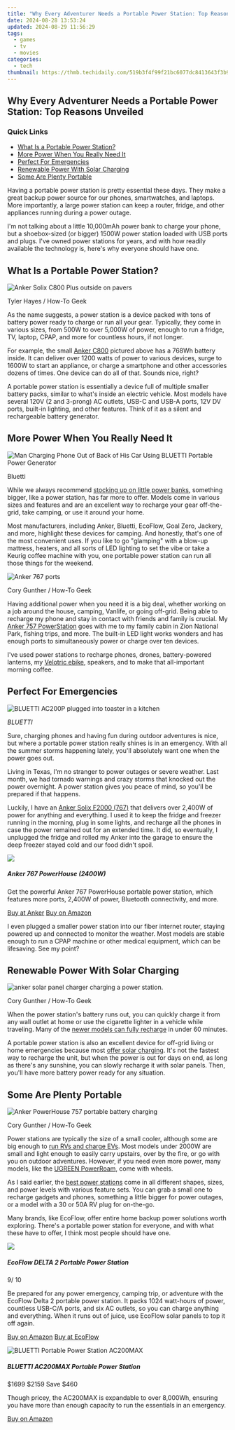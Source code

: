 ```yaml
---
title: "Why Every Adventurer Needs a Portable Power Station: Top Reasons Unveiled"
date: 2024-08-28 13:53:24
updated: 2024-08-29 11:56:29
tags:
  - games
  - tv
  - movies
categories:
  - tech
thumbnail: https://thmb.techidaily.com/519b3f4f99f21bc6077dc8413643f3b96c2bf221ab645eab192a9d9f6936accf.jpg
---
```


## Why Every Adventurer Needs a Portable Power Station: Top Reasons Unveiled

### Quick Links

* [What Is a Portable Power Station?](https://extra-information.techidaily.com/mastering-your-iphones-best-selfie-techniques/)
* [More Power When You Really Need It](https://buynow-reviews.techidaily.com/2024s-premier-karaoke-device-rankings-find-your-perfect-match/)
* [Perfect For Emergencies](https://location-fake.techidaily.com/8-solutions-to-fix-find-my-friends-location-not-available-on-infinix-smart-8-pro-drfone-by-drfone-virtual-android/)
* [Renewable Power With Solar Charging](https://activate-lock.techidaily.com/how-to-successfully-bypass-icloud-activation-lock-from-apple-iphone-8-plus-by-drfone-ios/)
* [Some Are Plenty Portable](https://youtube-help.techidaily.com/2024-approved-navigate-your-net-worth-with-youtube-the-threefold-approach-to-assessing-earnings/)

 Having a portable power station is pretty essential these days. They make a great backup power source for our phones, smartwatches, and laptops. More importantly, a large power station can keep a router, fridge, and other appliances running during a power outage.

 I'm not talking about a little 10,000mAh power bank to charge your phone, but a shoebox-sized (or bigger) 1500W power station loaded with USB ports and plugs. I've owned power stations for years, and with how readily available the technology is, here's why everyone should have one.

##  What Is a Portable Power Station?

![Anker Solix C800 Plus outside on pavers](https://static1.howtogeekimages.com/wordpress/wp-content/uploads/wm/2024/03/anker-solix-c800-plus-outside-on-pavers.JPG) 

Tyler Hayes / How-To Geek

 As the name suggests, a power station is a device packed with tons of battery power ready to charge or run all your gear. Typically, they come in various sizes, from 500W to over 5,000W of power, enough to run a fridge, TV, laptop, CPAP, and more for countless hours, if not longer.

 For example, the small [Anker C800](https://eaxpv-info.techidaily.com/turn-viewers-into-vendors-yielding-wealth-with-youtube-analytics-for-2024/) pictured above has a 768Wh battery inside. It can deliver over 1200 watts of power to various devices, surge to 1600W to start an appliance, or charge a smartphone and other accessories dozens of times. One device can do all of that. Sounds nice, right?

 A portable power station is essentially a device full of multiple smaller battery packs, similar to what's inside an electric vehicle. Most models have several 120V (2 and 3-prong) AC outlets, USB-C and USB-A ports, 12V DV ports, built-in lighting, and other features. Think of it as a silent and rechargeable battery generator.

##  More Power When You Really Need It

![Man Charging Phone Out of Back of His Car Using BLUETTI Portable Power Generator](https://static1.howtogeekimages.com/wordpress/wp-content/uploads/2023/11/2100x1400-3.jpg) 

Bluetti

 While we always recommend [stocking up on little power banks](https://android-location-track.techidaily.com/two-ways-to-track-my-boyfriends-zte-nubia-z60-ultra-without-him-knowing-drfone-by-drfone-virtual-android/), something bigger, like a power station, has far more to offer. Models come in various sizes and features and are an excellent way to recharge your gear off-the-grid, take camping, or use it around your home.

 Most manufacturers, including Anker, Bluetti, EcoFlow, Goal Zero, Jackery, and more, highlight these devices for camping. And honestly, that's one of the most convenient uses. If you like to go "glamping" with a blow-up mattress, heaters, and all sorts of LED lighting to set the vibe or take a Keurig coffee machine with you, one portable power station can run all those things for the weekend.

![Anker 767 ports](https://static1.howtogeekimages.com/wordpress/wp-content/uploads/2023/01/6d2035b5.jpg) 

Cory Gunther / How-To Geek

 Having additional power when you need it is a big deal, whether working on a job around the house, camping, Vanlife, or going off-grid. Being able to recharge my phone and stay in contact with friends and family is crucial. My [Anker 757 PowerStation](https://remote-screen-capture.techidaily.com/new-expert-recommendations-prime-apps-for-mac-video-recording-for-2024/) goes with me to my family cabin in Zion National Park, fishing trips, and more. The built-in LED light works wonders and has enough ports to simultaneously power or charge over ten devices.

 I've used power stations to recharge phones, drones, battery-powered lanterns, my [Velotric ebike](https://android-location-track.techidaily.com/solutions-to-spy-on-motorola-defy-2-with-and-without-jailbreak-drfone-by-drfone-virtual-android/), speakers, and to make that all-important morning coffee.

##  Perfect For Emergencies

![BLUETTI AC200P plugged into toaster in a kitchen](https://static1.howtogeekimages.com/wordpress/wp-content/uploads/2023/06/BLUETTI-Prime-Day-2023-AC200P.jpg) 

_BLUETTI_

 Sure, charging phones and having fun during outdoor adventures is nice, but where a portable power station really shines is in an emergency. With all the summer storms happening lately, you'll absolutely want one when the power goes out.

 Living in Texas, I'm no stranger to power outages or severe weather. Last month, we had tornado warnings and crazy storms that knocked out the power overnight. A power station gives you peace of mind, so you'll be prepared if that happens.

 Luckily, I have an [Anker Solix F2000 (767)](https://sim-unlock.techidaily.com/in-2024-android-unlock-code-sim-unlock-your-infinix-hot-40-phone-and-remove-locked-screen-by-drfone-android/) that delivers over 2,400W of power for anything and everything. I used it to keep the fridge and freezer running in the morning, plug in some lights, and recharge all the phones in case the power remained out for an extended time. It did, so eventually, I unplugged the fridge and rolled my Anker into the garage to ensure the deep freezer stayed cold and our food didn't spoil.

![](https://static1.howtogeekimages.com/wordpress/wp-content/uploads/2023/08/a9cb6aa0.jpg) 

#####  Anker 767 PowerHouse (2400W)

Get the powerful Anker 767 PowerHouse portable power station, which features more ports, 2,400W of power, Bluetooth connectivity, and more.

[Buy at Anker](https://www.anker.com/products/a1780) [Buy on Amazon](https://www.amazon.com/Anker-PowerHouse-767/dp/B09XM7WDZ2?th=1&tag=hotoge-20&ascsubtag=UUhtgUeUpU2003565&asc%5Frefurl=https%3A%2F%2Fwww.howtogeek.com%2Fwhy-everyone-should-have-a-portable-power-station%2F&asc%5Fcampaign=Evergreen) 

 I even plugged a smaller power station into our fiber internet router, staying powered up and connected to monitor the weather. Most models are stable enough to run a CPAP machine or other medical equipment, which can be lifesaving. See my point?

##  Renewable Power With Solar Charging

![anker solar panel charger charging a power station.](https://static1.howtogeekimages.com/wordpress/wp-content/uploads/2023/02/anker-solar-charger-charging-battery.jpg) 

Cory Gunther / How-To Geek

 When the power station's battery runs out, you can quickly charge it from any wall outlet at home or use the cigarette lighter in a vehicle while traveling. Many of the [newer models can fully recharge](https://windows11.techidaily.com/breaking-through-qbittorrent-lag-a-windows-guide/) in under 60 minutes.

 A portable power station is also an excellent device for off-grid living or home emergencies because most [offer solar charging](https://voice-adjusting.techidaily.com/new-the-ultimate-process-rewiring-audio-in-film-projects-for-2024/). It's not the fastest way to recharge the unit, but when the power is out for days on end, as long as there's any sunshine, you can slowly recharge it with solar panels. Then, you'll have more battery power ready for any situation.

##  Some Are Plenty Portable

![Anker PowerHouse 757 portable battery charging](https://static1.howtogeekimages.com/wordpress/wp-content/uploads/2022/05/bd3605d1.jpg) 

Cory Gunther / How-To Geek

 Power stations are typically the size of a small cooler, although some are big enough to [run RVs and charge EVs](https://fox-links.techidaily.com/updated-2024-approved-enhancing-user-experience-with-timecodes-in-videos/). Most models under 2000W are small and light enough to easily carry upstairs, over by the fire, or go with you on outdoor adventures. However, if you need even more power, many models, like the [UGREEN PowerRoam](https://extra-skills.techidaily.com/2024-approved-iphones-high-dynamic-range-step-by-step-guide/), come with wheels.

 As I said earlier, the [best power stations](https://driver-download.techidaily.com/easy-tutorial-downloading-and-installing-latest-xp-pen-drivers/) come in all different shapes, sizes, and power levels with various feature sets. You can grab a small one to recharge gadgets and phones, something a little bigger for power outages, or a model with a 30 or 50A RV plug for on-the-go.

 Many brands, like EcoFlow, offer entire home backup power solutions worth exploring. There's a portable power station for everyone, and with what these have to offer, I think most people should have one.

![](https://static1.howtogeekimages.com/wordpress/wp-content/uploads/2023/08/38c16343.jpg) 

#####  EcoFlow DELTA 2 Portable Power Station

9/ 10 

Be prepared for any power emergency, camping trip, or adventure with the EcoFlow Delta 2 portable power station. It packs 1024 watt-hours of power, countless USB-C/A ports, and six AC outlets, so you can charge anything and everything. When it runs out of juice, use EcoFlow solar panels to top it off again. 

[Buy on Amazon](https://www.amazon.com/EF-ECOFLOW-Portable-Charging-Generator/dp/B0B9XB57XM/?tag=hotoge-20&ascsubtag=UUhtgUeUpU2003565&asc%5Frefurl=https%3A%2F%2Fwww.howtogeek.com%2Fwhy-everyone-should-have-a-portable-power-station%2F&asc%5Fcampaign=Evergreen) [Buy at EcoFlow](https://www.anrdoezrs.net/links/3607085/type/dlg/sid/UUhtgUeUpU2003565/https://us.ecoflow.com/products/delta-2-portable-power-station) 

![BLUETTI Portable Power Station AC200MAX](https://static1.howtogeekimages.com/wordpress/wp-content/uploads/2024/02/bluetti-portable-power-station-ac200max.png) 

#####  BLUETTI AC200MAX Portable Power Station 

$1699 $2159 Save $460 

Though pricey, the AC200MAX is expandable to over 8,000Wh, ensuring you have more than enough capacity to run the essentials in an emergency.

[Buy on Amazon](https://www.amazon.com/BLUETTI-Portable-Expandable-Generator-Emergency/dp/B09M8J9LY7?tag=hotoge-20&ascsubtag=UUhtgUeUpU2003565&asc%5Frefurl=https%3A%2F%2Fwww.howtogeek.com%2Fwhy-everyone-should-have-a-portable-power-station%2F&asc%5Fcampaign=Evergreen)

<ins class="adsbygoogle"
     style="display:block"
     data-ad-format="autorelaxed"
     data-ad-client="ca-pub-7571918770474297"
     data-ad-slot="1223367746"></ins>



<ins class="adsbygoogle"
     style="display:block"
     data-ad-client="ca-pub-7571918770474297"
     data-ad-slot="8358498916"
     data-ad-format="auto"
     data-full-width-responsive="true"></ins>
